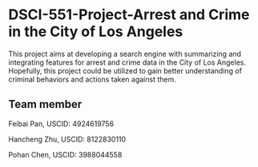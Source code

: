 # DSCI-551-Project-Arrest and Crime in the City of Los Angeles

This project aims at developing a search engine with summarizing and integrating features for arrest and crime data in the City of Los Angeles. Hopefully, this project could be utilized to gain better understanding of criminal behaviors and actions taken against them.

## Team member 

Feibai Pan, USCID: 4924619756

Hancheng Zhu, USCID: 8122830110

Pohan Chen, USCID: 3988044558 


